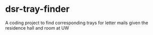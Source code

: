 # dsr-tray-finder
A coding project to find corresponding trays for letter mails given the residence hall and room at UW
